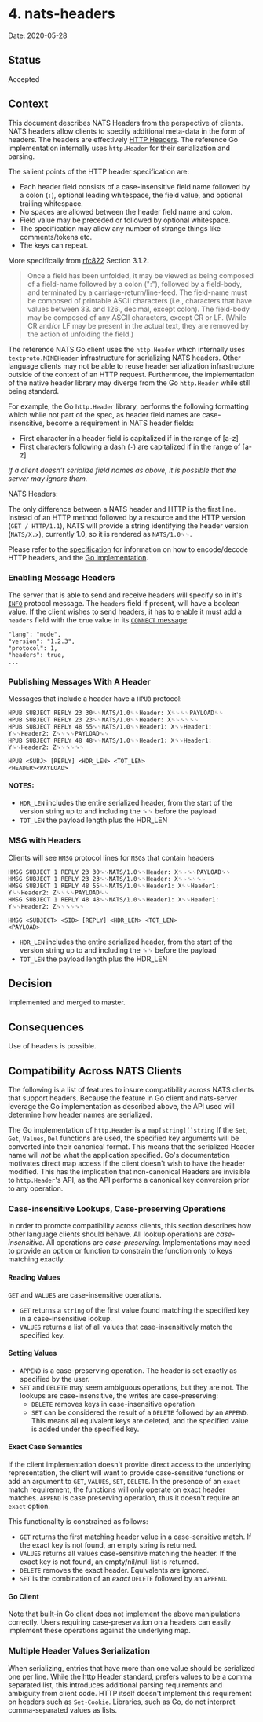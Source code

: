 # 4. nats-headers

Date: 2020-05-28

## Status

Accepted

## Context

This document describes NATS Headers from the perspective of clients. NATS
headers allow clients to specify additional meta-data in the form of headers.
The headers are effectively
[HTTP Headers](https://tools.ietf.org/html/rfc7230#section-3.2). The reference
Go implementation internally uses `http.Header` for their serialization and
parsing.

The salient points of the HTTP header specification are:

- Each header field consists of a case-insensitive field name followed by a
  colon (`:`), optional leading whitespace, the field value, and optional
  trailing whitespace.
- No spaces are allowed between the header field name and colon.
- Field value may be preceded or followed by optional whitespace.
- The specification may allow any number of strange things like comments/tokens
  etc.
- The keys can repeat.

More specifically from [rfc822](https://www.ietf.org/rfc/rfc822.txt) Section
3.1.2:

> Once a field has been unfolded, it may be viewed as being composed of a
> field-name followed by a colon (":"), followed by a field-body, and terminated
> by a carriage-return/line-feed. The field-name must be composed of printable
> ASCII characters (i.e., characters that have values between 33. and 126.,
> decimal, except colon). The field-body may be composed of any ASCII
> characters, except CR or LF. (While CR and/or LF may be present in the actual
> text, they are removed by the action of unfolding the field.)

The reference NATS Go client uses the `http.Header` which internally uses
`textproto.MIMEHeader` infrastructure for serializing NATS headers. Other
language clients may not be able to reuse header serialization infrastructure
outside of the context of an HTTP request. Furthermore, the implementation of
the native header library may diverge from the Go `http.Header` while still
being standard.

For example, the Go `http.Header` library, performs the following formatting
which while not part of the spec, as header field names are case-insensitive,
become a requirement in NATS header fields:

- First character in a header field is capitalized if in the range of [a-z]
- First characters following a dash (`-`) are capitalized if in the range of
  [a-z]

_If a client doesn't serialize field names as above, it is possible that the
server may ignore them._

NATS Headers:

The only difference between a NATS header and HTTP is the first line. Instead of
an HTTP method followed by a resource and the HTTP version (`GET / HTTP/1.1`),
NATS will provide a string identifying the header version (`NATS/X.x`),
currently 1.0, so it is rendered as `NATS/1.0␍␊`.

Please refer to the
[specification](https://tools.ietf.org/html/rfc7230#section-3.2) for information
on how to encode/decode HTTP headers, and the
[Go implementation](https://golang.org/src/net/http/header.go).

### Enabling Message Headers

The server that is able to send and receive headers will specify so in it's
[`INFO`](https://docs.nats.io/nats-protocol/nats-protocol#info) protocol
message. The `headers` field if present, will have a boolean value. If the
client wishes to send headers, it has to enable it must add a `headers` field
with the `true` value in its
[`CONNECT` message](https://docs.nats.io/nats-protocol/nats-protocol#connect):

```
"lang": "node",
"version": "1.2.3",
"protocol": 1,
"headers": true,
...
```

### Publishing Messages With A Header

Messages that include a header have a `HPUB` protocol:

```
HPUB SUBJECT REPLY 23 30␍␊NATS/1.0␍␊Header: X␍␊␍␊PAYLOAD␍␊
HPUB SUBJECT REPLY 23 23␍␊NATS/1.0␍␊Header: X␍␊␍␊␍␊
HPUB SUBJECT REPLY 48 55␍␊NATS/1.0␍␊Header1: X␍␊Header1: Y␍␊Header2: Z␍␊␍␊PAYLOAD␍␊
HPUB SUBJECT REPLY 48 48␍␊NATS/1.0␍␊Header1: X␍␊Header1: Y␍␊Header2: Z␍␊␍␊␍␊

HPUB <SUBJ> [REPLY] <HDR_LEN> <TOT_LEN>
<HEADER><PAYLOAD>
```

#### NOTES:

- `HDR_LEN` includes the entire serialized header, from the start of the version
  string up to and including the ␍␊ before the payload
- `TOT_LEN` the payload length plus the HDR_LEN

### MSG with Headers

Clients will see `HMSG` protocol lines for `MSG`s that contain headers

```
HMSG SUBJECT 1 REPLY 23 30␍␊NATS/1.0␍␊Header: X␍␊␍␊PAYLOAD␍␊
HMSG SUBJECT 1 REPLY 23 23␍␊NATS/1.0␍␊Header: X␍␊␍␊␍␊
HMSG SUBJECT 1 REPLY 48 55␍␊NATS/1.0␍␊Header1: X␍␊Header1: Y␍␊Header2: Z␍␊␍␊PAYLOAD␍␊
HMSG SUBJECT 1 REPLY 48 48␍␊NATS/1.0␍␊Header1: X␍␊Header1: Y␍␊Header2: Z␍␊␍␊␍␊

HMSG <SUBJECT> <SID> [REPLY] <HDR_LEN> <TOT_LEN>
<PAYLOAD>
```

- `HDR_LEN` includes the entire serialized header, from the start of the version
  string up to and including the ␍␊ before the payload
- `TOT_LEN` the payload length plus the HDR_LEN

## Decision

Implemented and merged to master.

## Consequences

Use of headers is possible.

## Compatibility Across NATS Clients

The following is a list of features to insure compatibility across NATS clients
that support headers. Because the feature in Go client and nats-server leverage
the Go implementation as described above, the API used will determine how header
names are serialized.

The Go implementation of `http.Header` is a `map[string][]string` If the `Set`,
`Get`, `Values`, `Del` functions are used, the specified key arguments will be
converted into their canonical format. This means that the serialized Header
name will _not_ be what the application specified. Go's documentation motivates
direct map access if the client doesn't wish to have the header modified. This
has the implication that non-canonical Headers are invisible to `http.Header`'s
API, as the API performs a canonical key conversion prior to any operation.

### Case-insensitive Lookups, Case-preserving Operations

In order to promote compatibility across clients, this section describes how
other language clients should behave. All lookup operations are
_case-insensitive_. All operations are _case-preserving_. Implementations may
need to provide an option or function to constrain the function only to keys
matching exactly.

#### Reading Values

`GET` and `VALUES` are case-insensitive operations.

- `GET` returns a `string` of the first value found matching the specified key
  in a case-insensitive lookup.
- `VALUES` returns a list of all values that case-insensitively match the
  specified key.

#### Setting Values

- `APPEND` is a case-preserving operation. The header is set exactly as
  specified by the user.
- `SET` and `DELETE` may seem ambiguous operations, but they are not. The
  lookups are case-insensitive, the writes are case-preserving:
  - `DELETE` removes keys in case-insensitive operation
  - `SET` can be considered the result of a `DELETE` followed by an `APPEND`.
    This means all equivalent keys are deleted, and the specified value is added
    under the specified key.

#### Exact Case Semantics

If the client implementation doesn't provide direct access to the underlying
representation, the client will want to provide case-sensitive functions or add
an argument to `GET`, `VALUES`, `SET`, `DELETE`. In the presence of an `exact`
match requirement, the functions will only operate on exact header matches.
`APPEND` is case preserving operation, thus it doesn't require an `exact`
option.

This functionality is constrained as follows:

- `GET` returns the first matching header value in a case-sensitive match. If
  the exact key is not found, an empty string is returned.
- `VALUES` returns all values case-sensitive matching the header. If the exact
  key is not found, an empty/nil/null list is returned.
- `DELETE` removes the exact header. Equivalents are ignored.
- `SET` is the combination of an _exact_ `DELETE` followed by an `APPEND`.

#### Go Client

Note that built-in Go client does not implement the above manipulations
correctly. Users requiring case-preservation on a headers can easily implement
these operations against the underlying map.

### Multiple Header Values Serialization

When serializing, entries that have more than one value should be serialized one
per line. While the http Header standard, prefers values to be a comma separated
list, this introduces additional parsing requirements and ambiguity from client
code. HTTP itself doesn't implement this requirement on headers such as
`Set-Cookie`. Libraries, such as Go, do not interpret comma-separated values as
lists.
